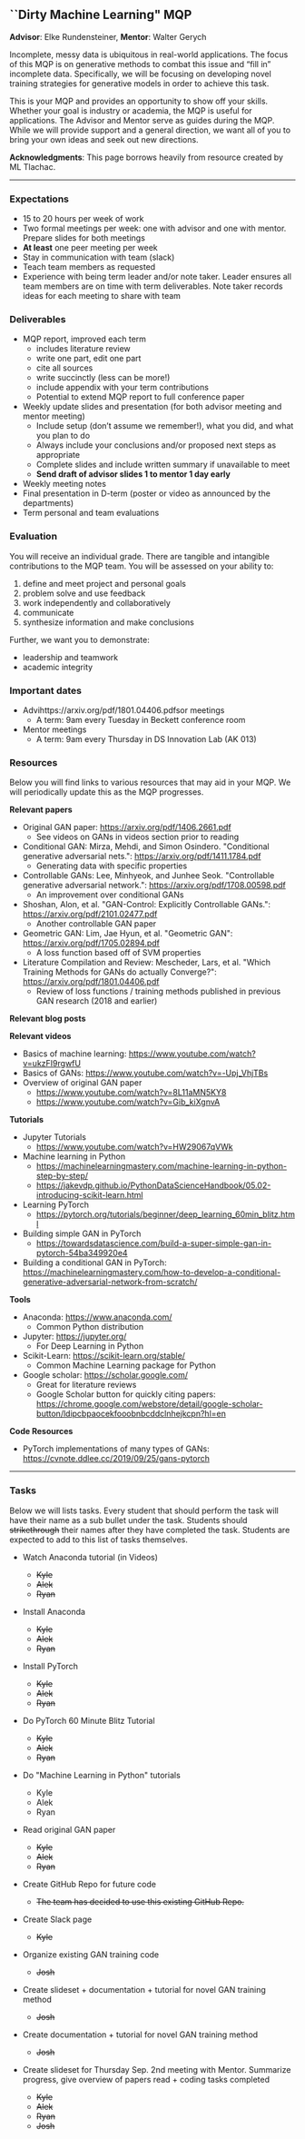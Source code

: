 ## ``Dirty Machine Learning" MQP

**Advisor**: Elke Rundensteiner, **Mentor**: Walter Gerych

Incomplete, messy data is ubiquitous in real-world applications. The focus of this MQP is on generative methods to combat this issue and “fill in” incomplete data. Specifically, we will be focusing on developing novel training strategies for generative models in order to achieve this task. 

This is your MQP and provides an opportunity to show off your skills. Whether your goal is industry or academia, the MQP is useful for applications. The Advisor and Mentor serve as guides during the MQP. While we will provide support and a general direction, we want all of you to bring your own ideas and seek out new directions. 

**Acknowledgments**: This page borrows heavily from resource created by ML Tlachac. 

------------------------------------------

### Expectations

-	15 to 20 hours per week of work
-	Two formal meetings per week: one with advisor and one with mentor. Prepare slides for both meetings 
-	**At least** one peer meeting per week
-	Stay in communication with team (slack)
-	Teach team members as requested
-	Experience with being term leader and/or note taker. Leader ensures all team members are on time with term deliverables. Note taker records ideas for each meeting to share with team

### Deliverables

-	MQP report, improved each term
    - includes literature review
    - write one part, edit one part
    - cite all sources 
    - write succinctly (less can be more!)
    - include appendix with your term contributions
    - Potential to extend MQP report to full conference paper
-	Weekly update slides and presentation (for both advisor meeting and mentor meeting)
    - Include setup (don’t assume we remember!), what you did, and what you plan to do
    - Always include your conclusions and/or proposed next steps as appropriate
    - Complete slides and include written summary if unavailable to meet
    - **Send draft of advisor slides 1 to mentor 1 day early**
-	Weekly meeting notes
-	Final presentation in D-term (poster or video as announced by the departments)
-	Term personal and team evaluations

### Evaluation

You will receive an individual grade. There are tangible and intangible contributions to the MQP team. You will be assessed on your ability to:
1.	define and meet project and personal goals
2.	problem solve and use feedback
3.	work independently and collaboratively
4.	communicate
5.	synthesize information and make conclusions

Further, we want you to demonstrate:
-	leadership and teamwork
-	academic integrity

### Important dates

- Advihttps://arxiv.org/pdf/1801.04406.pdfsor meetings
    - A term: 9am every Tuesday in Beckett conference room
- Mentor meetings
    - A term: 9am every Thursday in DS Innovation Lab (AK 013) 

### Resources 

Below you will find links to various resources that may aid in your MQP. We will periodically update this as the MQP progresses. 

**Relevant papers**
- Original GAN paper: https://arxiv.org/pdf/1406.2661.pdf
    - See videos on GANs in videos section prior to reading
- Conditional GAN: Mirza, Mehdi, and Simon Osindero. "Conditional generative adversarial nets.": https://arxiv.org/pdf/1411.1784.pdf
    - Generating data with specific properties 
- Controllable GANs:  Lee, Minhyeok, and Junhee Seok. "Controllable generative adversarial network.": https://arxiv.org/pdf/1708.00598.pdf
    - An improvement over conditional GANs
- Shoshan, Alon, et al. "GAN-Control: Explicitly Controllable GANs.": https://arxiv.org/pdf/2101.02477.pdf
    - Another controllable GAN paper
- Geometric GAN: Lim, Jae Hyun, et al. "Geometric GAN": https://arxiv.org/pdf/1705.02894.pdf
    - A loss function based off of SVM properties
- Literature Compilation and Review: Mescheder, Lars, et al. "Which Training Methods for GANs do actually Converge?": https://arxiv.org/pdf/1801.04406.pdf
    - Review of loss functions / training methods published in previous GAN research (2018 and earlier) 


**Relevant blog posts**

**Relevant videos** 
- Basics of machine learning: https://www.youtube.com/watch?v=ukzFI9rgwfU
- Basics of GANs: https://www.youtube.com/watch?v=-Upj_VhjTBs
- Overview of original GAN paper
    - https://www.youtube.com/watch?v=8L11aMN5KY8
    - https://www.youtube.com/watch?v=Gib_kiXgnvA

**Tutorials**
- Jupyter Tutorials
    - https://www.youtube.com/watch?v=HW29067qVWk
- Machine learning in Python
    - https://machinelearningmastery.com/machine-learning-in-python-step-by-step/
    - https://jakevdp.github.io/PythonDataScienceHandbook/05.02-introducing-scikit-learn.html
- Learning PyTorch
    - https://pytorch.org/tutorials/beginner/deep_learning_60min_blitz.html
- Building simple GAN in PyTorch
     - https://towardsdatascience.com/build-a-super-simple-gan-in-pytorch-54ba349920e4
- Building a conditional GAN in PyTorch: https://machinelearningmastery.com/how-to-develop-a-conditional-generative-adversarial-network-from-scratch/

**Tools** 
- Anaconda: https://www.anaconda.com/
    - Common Python distribution 
- Jupyter: https://jupyter.org/
    - For Deep Learning in Python
- Scikit-Learn: https://scikit-learn.org/stable/
    - Common Machine Learning package for Python
- Google scholar: https://scholar.google.com/
    - Great for literature reviews
    - Google Scholar button for quickly citing papers: https://chrome.google.com/webstore/detail/google-scholar-button/ldipcbpaocekfooobnbcddclnhejkcpn?hl=en

**Code Resources**
- PyTorch implementations of many types of GANs: https://cvnote.ddlee.cc/2019/09/25/gans-pytorch

------------------------------------------

### Tasks
Below we will lists tasks. Every student that should perform the task will have their name as a sub bullet under the task. Students should ~~strikethrough~~ their names after they have completed the task. Students are expected to add to this list of tasks themselves. 

- Watch Anaconda tutorial (in  Videos)
    - ~~Kyle~~
    - ~~Alek~~
    - ~~Ryan~~

- Install Anaconda
    - ~~Kyle~~
    - ~~Alek~~
    - ~~Ryan~~
    
- Install PyTorch
    - ~~Kyle~~
    - ~~Alek~~
    - ~~Ryan~~
    
- Do PyTorch 60 Minute Blitz Tutorial
    - ~~Kyle~~
    - ~~Alek~~
    - ~~Ryan~~

- Do "Machine Learning in Python" tutorials
    - Kyle
    - Alek
    - Ryan

- Read original GAN paper
    - ~~Kyle~~
    - ~~Alek~~
    - ~~Ryan~~
    
- Create GitHub Repo for future code
    - ~~The team has decided to use this existing GitHub Repo.~~

- Create Slack page
    - ~~Kyle~~

- Organize existing GAN training code
    - ~~Josh~~
   
- Create slideset + documentation + tutorial for novel GAN training method
    - ~~Josh~~

- Create documentation + tutorial for novel GAN training method
    - ~~Josh~~ 

- Create slideset for Thursday Sep. 2nd meeting with Mentor. Summarize progress, give overview of papers read + coding tasks completed 
    - ~~Kyle~~
    - ~~Alek~~
    - ~~Ryan~~
    - ~~Josh~~
